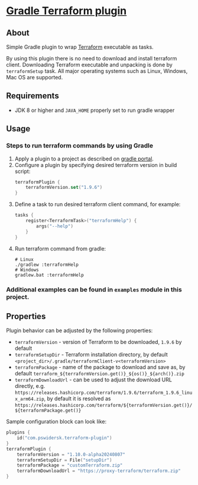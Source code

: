 # [Gradle Terraform plugin](https://plugins.gradle.org/plugin/com.pswidersk.terraform-plugin)

## About

Simple Gradle plugin to wrap [Terraform](https://www.terraform.io/) executable as tasks.

By using this plugin there is no need to download and install terraform client.
Downloading Terraform executable and unpacking is done by `terraformSetup` task.
All major operating systems such as Linux, Windows, Mac OS are supported.

## Requirements

* JDK 8 or higher and `JAVA_HOME` properly set to run gradle wrapper

## Usage

### Steps to run terraform commands by using Gradle

1. Apply a plugin to a project as described
   on [gradle portal](https://plugins.gradle.org/plugin/com.pswidersk.terraform-plugin).
2. Configure a plugin by specifying desired terraform version in build script:
    ```kotlin
    terraformPlugin {
        terraformVersion.set("1.9.6")
    }
    ```
3. Define a task to run desired terraform client command, for example:
    ```kotlin
    tasks {
        register<TerraformTask>("terraformHelp") {
            args("--help")
        }
    }
    ```
4. Run terraform command from gradle:
    ```shell script
    # Linux
    ./gradlew :terraformHelp
    # Windows
    gradlew.bat :terraformHelp
    ```

### Additional examples can be found in `examples` module in this project.

## Properties

Plugin behavior can be adjusted by the following properties:

- `terraformVersion` - version of Terraform to be downloaded, `1.9.6` by default
- `terraformSetupDir` - Terraform installation directory, by default
  `<project_dir>/.gradle/terraformClient-v<terraformVersion>`
- `terraformPackage` - name of the package to download and save as, by default
  `terraform_${terraformVersion.get()}_${os()}_${arch()}.zip`
- `terraformDownloadUrl` - can be used to adjust the download URL directly,
  e.g. `https://releases.hashicorp.com/terraform/1.9.6/terraform_1.9.6_linux_arm64.zip`, by default it is resolved as
  `https://releases.hashicorp.com/terraform/${terraformVersion.get()}/${terraformPackage.get()}`

Sample configuration block can look like:
```kotlin
plugins {
    id("com.pswidersk.terraform-plugin")
}
terraformPlugin {
    terraformVersion = "1.10.0-alpha20240807"
    terraformSetupDir = File("setupDir")
    terraformPackage = "customTerraform.zip"
    terraformDownloadUrl = "https://proxy-terraform/terraform.zip"
}
```
